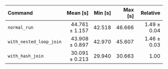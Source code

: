 | Command | Mean [s] | Min [s] | Max [s] | Relative |
|:---|---:|---:|---:|---:|
| `normal_run` | 44.761 ± 1.157 | 42.518 | 46.666 | 1.49 ± 0.04 |
| `with_nested_loop_join` | 43.908 ± 0.897 | 42.970 | 45.607 | 1.46 ± 0.03 |
| `with_hash_join` | 30.091 ± 0.213 | 29.940 | 30.663 | 1.00 |
